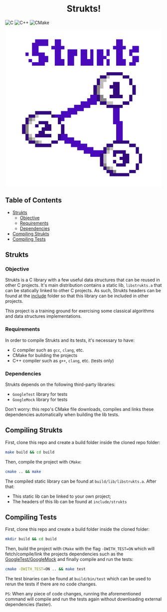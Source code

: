 <h1 align="center">Strukts!</h1>

<p align="left">
  <img alt="C" src="https://img.shields.io/badge/c-%2300599C.svg?style=for-the-badge&logo=c&logoColor=white"/>
  <img alt="C++" src="https://img.shields.io/badge/c++-%2300599C.svg?style=for-the-badge&logo=c%2B%2B&logoColor=white"/>
  <img alt="CMake" src="https://img.shields.io/badge/CMake-%23008FBA.svg?style=for-the-badge&logo=cmake&logoColor=white"/>
</p>

<p align="center">
  <img src="docs/strukts.png">
</p>

## Table of Contents

- [Strukts](#Strukts)
  - [Objective](#Objective)
  - [Requirements](#Requirements)
  - [Dependencies](#Dependencies)
- [Compiling Strukts](#Compiling-Strukts)
- [Compiling Tests](#Compiling-Tests)

## Strukts

### Objective

Strukts is a C library with a few useful data structures that can be reused in other C projects. It's main distribution contains
a static lib, `libstrukts.a` that can be statically linked to other C projects. As such, Strukts headers can be found at the [include](include/strukts)
folder so that this library can be included in other projects.

This project is a training ground for exercising some classical algorithms and data structures implementations.

### Requirements

In order to compile Strukts and its tests, it's necessary to have:

- C compiler such as `gcc`, `clang`, etc.
- CMake for building the projects
- C++ compiler such as `g++`, `clang`, etc. (tests only)

### Dependencies

Strukts depends on the following third-party libraries:

- `GoogleTest` library for tests
- `GoogleMock` library for tests

Don't worry: this repo's CMake file downloads, compiles and links these dependencies automatically when building the lib tests.

## Compiling Strukts

First, clone this repo and create a build folder inside the cloned repo folder:

```sh
make build && cd build
```

Then, compile the project with `CMake`:

```sh
cmake .. && make
```

The compiled static library can be found at `build/lib/libstrukts.a`. After that:

- This static lib can be linked to your own project;
- The headers of this lib can be found at `include/strukts`

## Compiling Tests

First, clone this repo and create a build folder inside the cloned folder:

```sh
mkdir build && cd build
```

Then, build the project with `CMake` with the flag `-DWITH_TEST=ON` which will fetch/compile/link the projects dependencies such as the [GoogleTest/GoogleMock](https://github.com/google/googletest) and finally compile and run
the tests:

```sh
cmake -DWITH_TEST=ON .. && make test
```

The test binaries can be found at `build/bin/test` which can be used to rerun the tests if there are no code changes.

`PS`: When any piece of code changes, running the aforementioned command will compile and run the tests again without
downloading external dependencies (faster).
